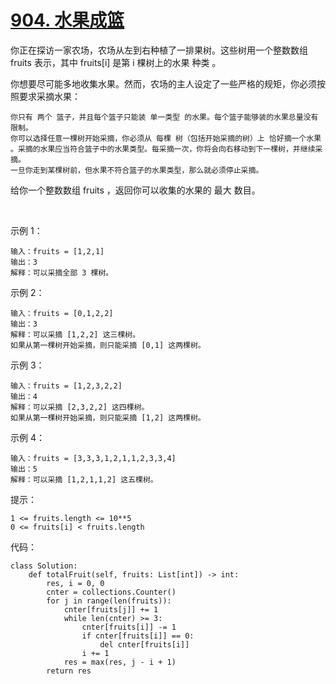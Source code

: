 # [904. 水果成篮](https://leetcode.cn/problems/fruit-into-baskets/)

你正在探访一家农场，农场从左到右种植了一排果树。这些树用一个整数数组 fruits 表示，其中 fruits[i] 是第 i 棵树上的水果 种类 。

你想要尽可能多地收集水果。然而，农场的主人设定了一些严格的规矩，你必须按照要求采摘水果：
```
你只有 两个 篮子，并且每个篮子只能装 单一类型 的水果。每个篮子能够装的水果总量没有限制。
你可以选择任意一棵树开始采摘，你必须从 每棵 树（包括开始采摘的树）上 恰好摘一个水果 。采摘的水果应当符合篮子中的水果类型。每采摘一次，你将会向右移动到下一棵树，并继续采摘。
一旦你走到某棵树前，但水果不符合篮子的水果类型，那么就必须停止采摘。
```
给你一个整数数组 fruits ，返回你可以收集的水果的 最大 数目。

 

示例 1：
```
输入：fruits = [1,2,1]
输出：3
解释：可以采摘全部 3 棵树。
```
示例 2：
```
输入：fruits = [0,1,2,2]
输出：3
解释：可以采摘 [1,2,2] 这三棵树。
如果从第一棵树开始采摘，则只能采摘 [0,1] 这两棵树。
```
示例 3：
```
输入：fruits = [1,2,3,2,2]
输出：4
解释：可以采摘 [2,3,2,2] 这四棵树。
如果从第一棵树开始采摘，则只能采摘 [1,2] 这两棵树。
```
示例 4：
```
输入：fruits = [3,3,3,1,2,1,1,2,3,3,4]
输出：5
解释：可以采摘 [1,2,1,1,2] 这五棵树。
```

提示：
```
1 <= fruits.length <= 10**5
0 <= fruits[i] < fruits.length
```

代码：
```python3
class Solution:
    def totalFruit(self, fruits: List[int]) -> int:
        res, i = 0, 0
        cnter = collections.Counter()
        for j in range(len(fruits)):
            cnter[fruits[j]] += 1
            while len(cnter) >= 3:
                cnter[fruits[i]] -= 1
                if cnter[fruits[i]] == 0:
                    del cnter[fruits[i]]
                i += 1
            res = max(res, j - i + 1)
        return res
```